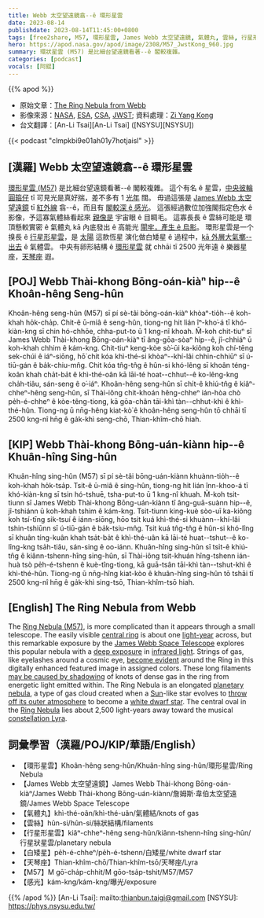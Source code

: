 ```yaml
---
title: Webb 太空望遠鏡翕--ê 環形星雲
date: 2023-08-14
publishdate: 2023-08-14T11:45:00+0800
tags: [free2share, M57, 環形星雲, James Webb 太空望遠鏡, 氣體丸, 雲絲, 行星形星雲, 白矮星, 天琴座, 感光]
hero: https://apod.nasa.gov/apod/image/2308/M57_JwstKong_960.jpg
summary: 環狀星雲 (M57) 是比細台望遠鏡看著--ê 閣較複雜。
categories: [podcast]
vocals: [阿錕]
---
```


{{% apod %}}

- 原始文章：[The Ring Nebula from Webb](https://apod.nasa.gov/apod/ap230814.html)
- 影像來源：[NASA](https://www.nasa.gov), [ESA](https://www.esa.int/), [CSA](https://www.asc-csa.gc.ca/eng/), [JWST](https://webb.nasa.gov/); 資料處理：[Zi Yang Kong](mailto:johnsterkong@outlook.com)
- 台文翻譯：[An-Li Tsai][An-Li Tsai] ([NSYSU][NSYSU])

{{< podcast "clmpkbi9e01ah01y7hotjaisl" >}}

## [漢羅] Webb 太空望遠鏡翕--ê 環形星雲
[環形星雲 (M57)][Ring Nebula (M57)] 是比細台望遠鏡看著--ê 閣較複雜。
這个有名 ê 星雲，[中央彼輪圓箍仔][central ring] tī 可見光是真好揣，差不多有 1 [光年][light-year] 闊。
毋過這張是 [James Webb 太空望遠鏡][James Webb Space Telescope] tī [紅外線][infrared light] 翕--ê，而且有 [閣較深 ê 感光][deep exposure]。
這張經過數位加強閣指定色水 ê 影像，予這寡氣體絲看起來 [親像是][become evident] 宇宙眼 ê 目睭毛。
這寡長長 ê 雲絲可能是 環頂懸較實密 ê 氣體丸 kā 內底發出 ê 高能光 [閘牢，產生 ê 烏影][may be caused by shadowing]。
環形星雲是一个搝長 ê [行星形星雲][planetary nebula]，是 [太陽][Sun] 這款恆星 演化做白矮星 ê 過程中，[kā 外層大氣擲--出去][throw off its outer atmosphere] ê 氣體雲。
中央有卵形結構 ê [環形星雲][Ring Nebula] 就 chhāi tī 2500 光年遠 ê 樂器星座，[天琴座][constellation Lyra] 遐。

## [POJ] Webb Thài-khong Bōng-oán-kiàⁿ hip--ê Khoân-hêng Seng-hûn
Khoân-hêng seng-hûn (M57) sī pí sè-tâi bōng-oán-kiàⁿ khòaⁿ-tio̍h--ê koh-khah ho̍k-cha̍p.
Chit-ê ū-miâ ê seng-hûn, tiong-ng hit lián îⁿ-kho͘-á tī khó-kiàn-kng sī chin hó-chhōe, chha-put-to ū 1 kng-nî khoah.
M̄-koh chit-tiuⁿ sī James Webb Thài-khong Bōng-oán-kiàⁿ tī âng-gōa-sòaⁿ hip--ê, jî-chhiáⁿ ū koh-khah chhim ê kám-kng.
Chit-tiuⁿ keng-kòe sò͘-ūi ka-kiông koh chí-tēng sek-chúi ê iáⁿ-siōng, hō͘ chit kóa khì-thé-si khòaⁿ--khí-lâi chhin-chhiūⁿ sī ú-tiū-gán ê ba̍k-chiu-mn̂g.
Chit kóa tn̂g-tn̂g ê hûn-si khó-lêng sī khoân téng-koân khah cha̍t-ba̍t ê khì-thé-oân kā lāi-té hoat--chhut--ê ko-lêng-kng cha̍h-tiâu, sán-seng ê o͘-iáⁿ.
Khoân-hêng seng-hûn sī chi̍t-ê khiú-tn̂g ê kiâⁿ-chheⁿ-hêng seng-hûn, sī Thài-iông chit-khoán hêng-chheⁿ ián-hòa chò pe̍h-é-chheⁿ ê kòe-têng-tiong, kā gōa-chân tāi-khì tàn--chhut-khì ê khì-thé-hûn.
Tiong-ng ū nn̄g-hêng kiat-kò͘ ê khoân-hêng seng-hûn tō chhāi tī 2500 kng-nî hn̄g ê ga̍k-khì seng-chō, Thian-khîm-chō hiah.

## [KIP] Webb Thài-khong Bōng-uán-kiànn hip--ê Khuân-hîng Sing-hûn
Khuân-hîng sing-hûn (M57) sī pí sè-tâi bōng-uán-kiànn khuànn-tio̍h--ê koh-khah ho̍k-tsa̍p.
Tsit-ê ū-miâ ê sing-hûn, tiong-ng hit lián înn-khoo-á tī khó-kiàn-kng sī tsin hó-tshuē, tsha-put-to ū 1 kng-nî khuah.
M̄-koh tsit-tiunn sī James Webb Thài-khong Bōng-uán-kiànn tī âng-guā-suànn hip--ê, jî-tshiánn ū koh-khah tshim ê kám-kng.
Tsit-tiunn king-kuè sòo-uī ka-kiông koh tsí-tīng sik-tsuí ê iánn-siōng, hōo tsit kuá khì-thé-si khuànn--khí-lâi tshin-tshiūnn sī ú-tiū-gán ê ba̍k-tsiu-mn̂g.
Tsit kuá tn̂g-tn̂g ê hûn-si khó-lîng sī khuân tíng-kuân khah tsa̍t-ba̍t ê khì-thé-uân kā lāi-té huat--tshut--ê ko-lîng-kng tsa̍h-tiâu, sán-sing ê oo-iánn.
Khuân-hîng sing-hûn sī tsi̍t-ê khiú-tn̂g ê kiânn-tshenn-hîng sing-hûn, sī Thài-iông tsit-khuán hîng-tshenn ián-huà tsò pe̍h-é-tshenn ê kuè-tîng-tiong, kā guā-tsân tāi-khì tàn--tshut-khì ê khì-thé-hûn.
Tiong-ng ū nn̄g-hîng kiat-kòo ê khuân-hîng sing-hûn tō tshāi tī 2500 kng-nî hn̄g ê ga̍k-khì sing-tsō, Thian-khîm-tsō hiah.

## [English] The Ring Nebula from Webb
The [Ring Nebula (M57)][Ring Nebula (M57)], is more complicated than it appears through a small telescope.
The easily visible [central ring][central ring] is about one [light-year][light-year] across, but this remarkable exposure by the [James Webb Space Telescope][James Webb Space Telescope] explores this popular nebula with a [deep exposure][deep exposure] in [infrared light][infrared light].
Strings of gas, like eyelashes around a cosmic eye, [become evident][become evident] around the Ring in this digitally enhanced featured image in assigned colors.
These long filaments [may be caused by shadowing][may be caused by shadowing] of knots of dense gas in the ring from energetic light emitted within.
The Ring Nebula is an elongated [planetary nebula][planetary nebula], a type of gas cloud created when a [Sun][Sun]\-like star evolves to [throw off its outer atmosphere][throw off its outer atmosphere] to become a [white dwarf star][white dwarf star].
The central oval in the [Ring Nebula][Ring Nebula] lies about 2,500 light-years away toward the musical [constellation Lyra][constellation Lyra].

## 詞彙學習（漢羅/POJ/KIP/華語/English）
- 【環形星雲】Khoân-hêng seng-hûn/Khuân-hîng sing-hûn/環形星雲/Ring Nebula
- 【James Webb 太空望遠鏡】James Webb Thài-khong Bōng-oán-kiàⁿ/James Webb Thài-khong Bōng-uán-kiànn/詹姆斯·韋伯太空望遠鏡/James Webb Space Telescope
- 【氣體丸】khì-thé-oân/khì-thé-uân/氣體結/knots of gas
- 【雲絲】hûn-si/hûn-si/絲狀結構/filaments
- 【行星形星雲】kiâⁿ-chheⁿ-hêng seng-hûn/kiânn-tshenn-hîng sing-hûn/行星狀星雲/planetary nebula
- 【白矮星】pe̍h-é-chheⁿ/pe̍h-é-tshenn/白矮星/white dwarf star
- 【天琴座】Thian-khîm-chō/Thian-khîm-tsō/天琴座/Lyra
- 【M57】M gō͘-cha̍p-chhit/M gōo-tsa̍p-tshit/M57/M57
- 【感光】kám-kng/kám-kng/曝光/exposure

{{% /apod %}}
[An-Li Tsai]: mailto:thianbun.taigi@gmail.com
[NSYSU]: https://phys.nsysu.edu.tw/

[copyright]: https://apod.nasa.gov/apod/fap/lib/about_apod.html#srapply
[License]: https://creativecommons.org/licenses/by/2.0/

[Ring Nebula (M57)]:https://en.wikipedia.org/wiki/Ring_nebula
[central ring]:https://apod.nasa.gov/apod/ap210815.html
[light-year]:https://chandra.harvard.edu/photo/cosmic_distance.html
[James Webb Space Telescope]:https://webb.nasa.gov/content/about/index.html
[deep exposure]:https://apod.nasa.gov/apod/ap210818.html
[infrared light]:https://science.nasa.gov/ems/07_infraredwaves
[become evident]:https://www.spitzer.caltech.edu/image/ssc2005-07a-ring-beholds-a-delicate-flower
[may be caused by shadowing]:https://youtu.be/6FSIfUYFeTM?t=60s
[planetary nebula]:https://astronomy.swin.edu.au/cosmos/p/Planetary+Nebulae
[Sun]:https://apod.nasa.gov/apod/ap230611.html
[throw off its outer atmosphere]:https://www.youtube.com/watch?v=6FSIfUYFeTM
[white dwarf star]:https://imagine.gsfc.nasa.gov/science/objects/dwarfs2.html
[Ring Nebula]:https://www.youtube.com/watch?v=OiYRL3HFULU
[constellation Lyra]:http://www.hawastsoc.org/deepsky/lyr/index.html
